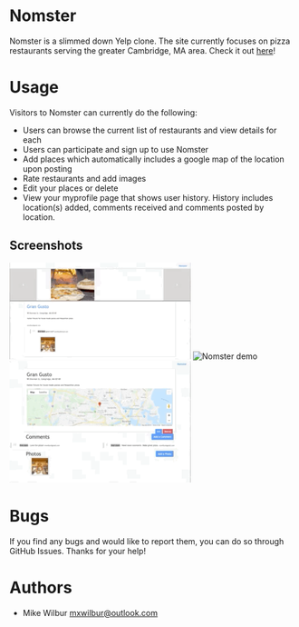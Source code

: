
# Nomster

Nomster is a slimmed down Yelp clone. The site currently focuses on pizza restaurants serving the greater Cambridge, MA area. Check it out [here](https://nomster-mike-wilbur.herokuapp.com "Enjoy!")!

# Usage

Visitors to Nomster can currently do the following:
- Users can browse the current list of restaurants and view details for each
- Users can participate and sign up to use Nomster
- Add places which automatically includes a google map of the location upon posting
- Rate restaurants and add images
- Edit your places or delete
- View your myprofile page that shows user history. History includes location(s) added, comments received and comments posted by location.

## Screenshots
![Nomster demo](https://github.com/mxwilbur/nomster/blob/master/nomster_1.gif)
![Nomster demo](https://github.com/mxwilbur/nomster/blob/master/app/assets/images/nomster_2.gif)
![Nomster demo](https://github.com/mxwilbur/nomster/blob/master/app/assets/images/nomster_3.gif)

# Bugs

If you find any bugs and would like to report them, you can do so through GitHub Issues. Thanks for your help!

# Authors

- Mike Wilbur <mxwilbur@outlook.com>
